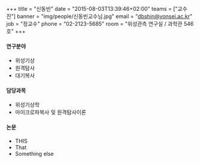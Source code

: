 +++
title = "신동빈"
date = "2015-08-03T13:39:46+02:00"
teams = ["교수진"]
banner = "img/people/신동빈교수님.jpg"
email = "dbshin@yonsei.ac.kr"
job = "정교수"
phone = "02-2123-5685"
room = "위성관측 연구실 / 과학관 546호"
+++

#### 연구분야
+ 위성기상
+ 원격탐사
+ 대기복사

#### 담당과목
+ 위성기상학
+ 마이크로파복사 및 원격탐사이론

#### 논문
+ THIS
+ That
+ Something else


